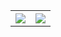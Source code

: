 <table>
  <tr>
    <th><img src = "https://github-readme-stats.vercel.app/api?username=ShivamIITK21&show_icons=true&hide_border=true&border_radius=0&count_private=true&theme=radical"></th>
    <th><img src = "https://github-readme-stats.vercel.app/api/top-langs/?username=ShivamIITK21&langs_count=10&layout=compact&hide=jupyter%20notebook&theme=radical"></th>
  </tr>
